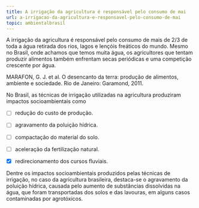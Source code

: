 ```yaml
---
title: A irrigação da agricultura é responsável pelo consumo de mai
url: a-irrigacao-da-agricultura-e-responsavel-pelo-consumo-de-mai
topic: ambientalbrasil
---
```



A irrigação da agricultura é responsável pelo consumo de mais de 2/3 de toda a água retirada dos rios, lagos e lençóis freáticos do mundo. Mesmo no Brasil, onde achamos que temos muita água, os agricultores que tentam produzir alimentos também enfrentam secas periódicas e uma competição crescente por água.

MARAFON, G. J. et al. O desencanto da terra: produção de alimentos, ambiente e sociedade. Rio de Janeiro: Garamond, 2011.

No Brasil, as técnicas de irrigação utilizadas na agricultura produziram impactos socioambientais como



- [ ] redução do custo de produção.
- [ ] agravamento da poluição hídrica.
- [ ] compactação do material do solo.
- [ ] aceleração da fertilização natural.
- [x] redirecionamento dos cursos fluviais.


Dentre os impactos socioambientais produzidos pelas técnicas de irrigação, no caso da agricultura brasileira, destaca-se o agravamento da poluição hídrica, causada pelo aumento de substâncias dissolvidas na água, que foram transportadas dos solos e das lavouras, em alguns casos contaminadas por agrotóxicos.
